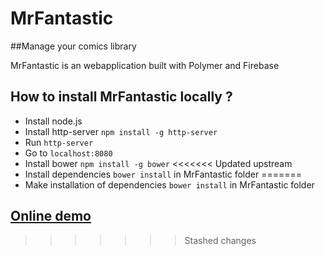 # MrFantastic

##Manage your comics library

MrFantastic is an webapplication built with Polymer and Firebase

## How to install MrFantastic locally ?

* Install node.js
* Install http-server `npm install -g http-server`
* Run `http-server`
* Go to `localhost:8080`
* Install bower `npm install -g bower`
<<<<<<< Updated upstream
* Install dependencies `bower install` in MrFantastic folder
=======
* Make installation of dependencies `bower install` in MrFantastic folder

## [Online demo](http://perruche.github.io/MrFantastic/)
>>>>>>> Stashed changes
